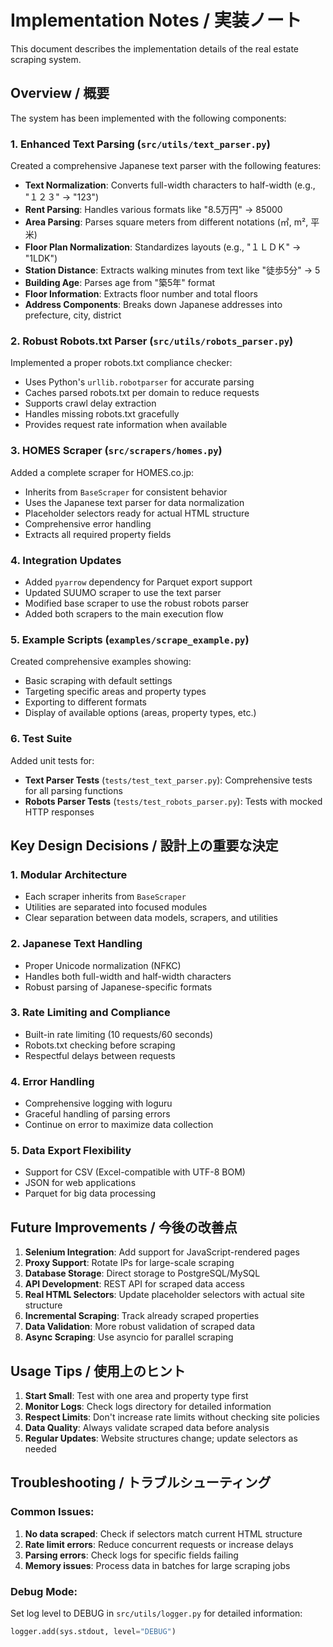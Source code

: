 # Implementation Notes / 実装ノート

This document describes the implementation details of the real estate scraping system.

## Overview / 概要

The system has been implemented with the following components:

### 1. Enhanced Text Parsing (`src/utils/text_parser.py`)

Created a comprehensive Japanese text parser with the following features:

- **Text Normalization**: Converts full-width characters to half-width (e.g., "１２３" → "123")
- **Rent Parsing**: Handles various formats like "8.5万円" → 85000
- **Area Parsing**: Parses square meters from different notations (㎡, m², 平米)
- **Floor Plan Normalization**: Standardizes layouts (e.g., "１ＬＤＫ" → "1LDK")
- **Station Distance**: Extracts walking minutes from text like "徒歩5分" → 5
- **Building Age**: Parses age from "築5年" format
- **Floor Information**: Extracts floor number and total floors
- **Address Components**: Breaks down Japanese addresses into prefecture, city, district

### 2. Robust Robots.txt Parser (`src/utils/robots_parser.py`)

Implemented a proper robots.txt compliance checker:

- Uses Python's `urllib.robotparser` for accurate parsing
- Caches parsed robots.txt per domain to reduce requests
- Supports crawl delay extraction
- Handles missing robots.txt gracefully
- Provides request rate information when available

### 3. HOMES Scraper (`src/scrapers/homes.py`)

Added a complete scraper for HOMES.co.jp:

- Inherits from `BaseScraper` for consistent behavior
- Uses the Japanese text parser for data normalization
- Placeholder selectors ready for actual HTML structure
- Comprehensive error handling
- Extracts all required property fields

### 4. Integration Updates

- Added `pyarrow` dependency for Parquet export support
- Updated SUUMO scraper to use the text parser
- Modified base scraper to use the robust robots parser
- Added both scrapers to the main execution flow

### 5. Example Scripts (`examples/scrape_example.py`)

Created comprehensive examples showing:

- Basic scraping with default settings
- Targeting specific areas and property types
- Exporting to different formats
- Display of available options (areas, property types, etc.)

### 6. Test Suite

Added unit tests for:

- **Text Parser Tests** (`tests/test_text_parser.py`): Comprehensive tests for all parsing functions
- **Robots Parser Tests** (`tests/test_robots_parser.py`): Tests with mocked HTTP responses

## Key Design Decisions / 設計上の重要な決定

### 1. Modular Architecture

- Each scraper inherits from `BaseScraper`
- Utilities are separated into focused modules
- Clear separation between data models, scrapers, and utilities

### 2. Japanese Text Handling

- Proper Unicode normalization (NFKC)
- Handles both full-width and half-width characters
- Robust parsing of Japanese-specific formats

### 3. Rate Limiting and Compliance

- Built-in rate limiting (10 requests/60 seconds)
- Robots.txt checking before scraping
- Respectful delays between requests

### 4. Error Handling

- Comprehensive logging with loguru
- Graceful handling of parsing errors
- Continue on error to maximize data collection

### 5. Data Export Flexibility

- Support for CSV (Excel-compatible with UTF-8 BOM)
- JSON for web applications
- Parquet for big data processing

## Future Improvements / 今後の改善点

1. **Selenium Integration**: Add support for JavaScript-rendered pages
2. **Proxy Support**: Rotate IPs for large-scale scraping
3. **Database Storage**: Direct storage to PostgreSQL/MySQL
4. **API Development**: REST API for scraped data access
5. **Real HTML Selectors**: Update placeholder selectors with actual site structure
6. **Incremental Scraping**: Track already scraped properties
7. **Data Validation**: More robust validation of scraped data
8. **Async Scraping**: Use asyncio for parallel scraping

## Usage Tips / 使用上のヒント

1. **Start Small**: Test with one area and property type first
2. **Monitor Logs**: Check logs directory for detailed information
3. **Respect Limits**: Don't increase rate limits without checking site policies
4. **Data Quality**: Always validate scraped data before analysis
5. **Regular Updates**: Website structures change; update selectors as needed

## Troubleshooting / トラブルシューティング

### Common Issues:

1. **No data scraped**: Check if selectors match current HTML structure
2. **Rate limit errors**: Reduce concurrent requests or increase delays
3. **Parsing errors**: Check logs for specific fields failing
4. **Memory issues**: Process data in batches for large scraping jobs

### Debug Mode:

Set log level to DEBUG in `src/utils/logger.py` for detailed information:
```python
logger.add(sys.stdout, level="DEBUG")
```